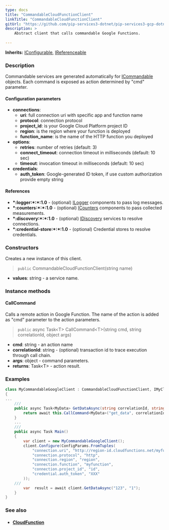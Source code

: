 ```yaml
---
type: docs
title: "CommandableCloudFunctionClient"
linkTitle: "CommandableCloudFunctionClient"
gitUrl: "https://github.com/pip-services3-dotnet/pip-services3-gcp-dotnet"
description: >
    Abstract client that calls commandable Google Functions.
 
---
```


**Inherits:** [IConfigurable](../../../commons/config/iconfigurable), [IReferenceable](../../../commons/refer/ireferenceable)

### Description

Commandable services are generated automatically for [ICommandable](../../../commons/commands/icommandable.md) objects. Each command is exposed as action determined by "cmd" parameter.


#### Configuration parameters

- **connections**:
    - **uri**:           full connection uri with specific app and function name
    - **protocol**:      connection protocol
    - **project_id**:    is your Google Cloud Platform project ID
    - **region**:        is the region where your function is deployed
    - **function_name**: is the name of the HTTP function you deployed
- **options**:
	- **retries**: number of retries (default: 3)
	- **connect_timeout**: connection timeout in milliseconds (default: 10 sec)
	- **timeout**: invocation timeout in milliseconds (default: 10 sec)
- **credentials**:
    - **auth_token**:    Google-generated ID token, if use custom authorization provide empty string

#### References
- **\*:logger:\*:\*:1.0** - (optional) [ILogger](../../../components/log/ilogger) components to pass log messages.
- **\*:counters:\*:\*:1.0** - (optional) [ICounters](../../../components/count/icounters) components to pass collected measurements.
- **\*:discovery:\*:\*:1.0** - (optional) [IDiscovery](../../../components/connect/idiscovery) services to resolve connections.
- **\*:credential-store:\*:\*:1.0** - (optional) Credential stores to resolve credentials.

### Constructors
Creates a new instance of this client.

> `public` CommandableCloudFunctionClient(string name)

- **values**: string - a service name.


### Instance methods

#### CallCommand
Calls a remote action in Google Function.
The name of the action is added as "cmd" parameter
to the action parameters. 

> `public` async Task\<T\> CallCommand\<T\>(string cmd, string correlationId, object args)

- **cmd**: string - an action name
- **correlationId**: string - (optional) transaction id to trace execution through call chain.
- **args**: object - command parameters.
- **returns**: Task\<T\> - action result.


### Examples

```cs
class MyCommandableGoogleClient : CommandableCloudFunctionClient, IMyClient
{
...
    /// 
    public async Task<MyData> GetDataAsync(string correlationId, string id) {
        return await this.CallCommand<MyData>("get_data", correlationId, new { id=id });
    }
    ...
    /// 
    public async Task Main()
    {
        var client = new MyCommandableGoogleClient();
        client.Configure(ConfigParams.FromTuples(
            "connection.uri", "http://region-id.cloudfunctions.net/myfunction",
            "connection.protocol", "http",
            "connection.region", "region",
            "connection.function", "myfunction",
            "connection.project_id", "id",
            "credential.auth_token", "XXX"
        ));
    /// 
        var  result = await client.GetDataAsync("123", "1");
    }
}
```

### See also
- #### [CloudFunction](../../cloud_function/)
